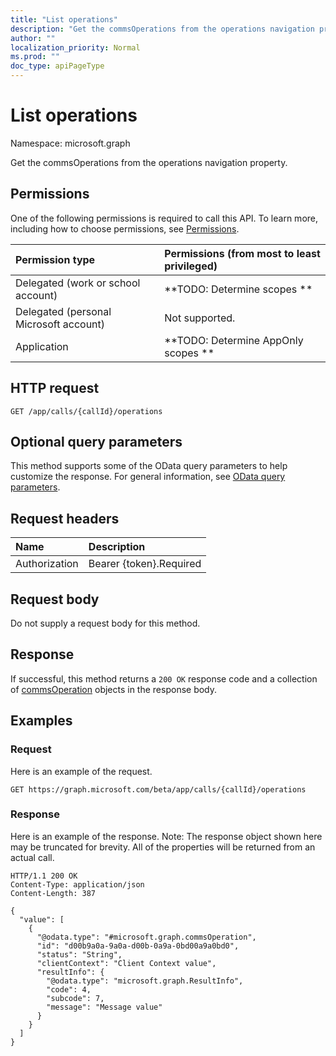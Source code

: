 ```yaml
---
title: "List operations"
description: "Get the commsOperations from the operations navigation property."
author: ""
localization_priority: Normal
ms.prod: ""
doc_type: apiPageType
---
```


# List operations

Namespace: microsoft.graph

Get the commsOperations from the operations navigation property.

## Permissions
One of the following permissions is required to call this API. To learn more, including how to choose permissions, see [Permissions](/concepts/permissions-reference.md).

|Permission type|Permissions (from most to least privileged)|
|:---|:---|
|Delegated (work or school account)|**TODO: Determine scopes **|
|Delegated (personal Microsoft account)|Not supported.|
|Application|**TODO: Determine AppOnly scopes **|

## HTTP request
<!-- {
  "blockType": "ignored"
}
-->
``` http
GET /app/calls/{callId}/operations
```

## Optional query parameters
This method supports some of the OData query parameters to help customize the response. For general information, see [OData query parameters](/graph/query-parameters).

## Request headers
|Name|Description|
|:---|:---|
|Authorization|Bearer {token}.Required|

## Request body
Do not supply a request body for this method.

## Response
If successful, this method returns a `200 OK` response code and a collection of [commsOperation](../resources/commsoperation.md) objects in the response body.

## Examples

### Request
Here is an example of the request.
<!-- {
  "blockType": "request",
  "name": "get_commsoperation"
}
-->
``` http
GET https://graph.microsoft.com/beta/app/calls/{callId}/operations
```

### Response
Here is an example of the response. Note: The response object shown here may be truncated for brevity. All of the properties will be returned from an actual call.
<!-- {
  "blockType": "response",
  "truncated": true,
  "@odata.type": "collection(microsoft.graph.commsoperation)"
}
-->
``` http
HTTP/1.1 200 OK
Content-Type: application/json
Content-Length: 387

{
  "value": [
    {
      "@odata.type": "#microsoft.graph.commsOperation",
      "id": "d00b9a0a-9a0a-d00b-0a9a-0bd00a9a0bd0",
      "status": "String",
      "clientContext": "Client Context value",
      "resultInfo": {
        "@odata.type": "microsoft.graph.ResultInfo",
        "code": 4,
        "subcode": 7,
        "message": "Message value"
      }
    }
  ]
}
```


